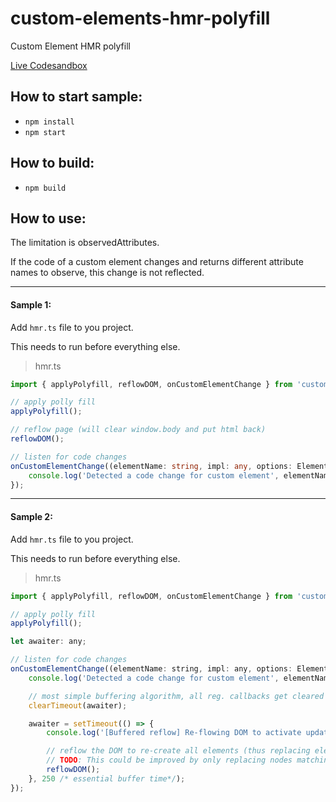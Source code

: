 # custom-elements-hmr-polyfill
Custom Element HMR polyfill

[Live Codesandbox](https://codesandbox.io/s/custom-elements-hmr-polyfill-4vd3o)

## How to start sample:
* `npm install`
* `npm start`

## How to build:
* `npm build`

## How to use:

The limitation is observedAttributes. 

If the code of a custom element changes and returns different attribute names to observe, this change is not reflected.

---

#### Sample 1:

Add `hmr.ts` file to you project.

This needs to run before everything else.

> hmr.ts

```ts
import { applyPolyfill, reflowDOM, onCustomElementChange } from 'custom-elements-hmr-polyfill';

// apply polly fill
applyPolyfill();

// reflow page (will clear window.body and put html back)
reflowDOM();

// listen for code changes
onCustomElementChange((elementName: string, impl: any, options: ElementDefinitionOptions) => {
    console.log('Detected a code change for custom element', elementName);
});

```
---

#### Sample 2:

Add `hmr.ts` file to you project.

This needs to run before everything else.

> hmr.ts

```js
import { applyPolyfill, reflowDOM, onCustomElementChange } from 'custom-elements-hmr-polyfill';

// apply polly fill
applyPolyfill();

let awaiter: any;

// listen for code changes
onCustomElementChange((elementName: string, impl: any, options: ElementDefinitionOptions) => {
    console.log('Detected a code change for custom element', elementName);

    // most simple buffering algorithm, all reg. callbacks get cleared until one is the last one > 250ms
    clearTimeout(awaiter);

    awaiter = setTimeout(() => {
        console.log('[Buffered reflow] Re-flowing DOM to activate updated custom elements code.');

        // reflow the DOM to re-create all elements (thus replacing elements and execute the new code)
        // TODO: This could be improved by only replacing nodes matching the elementName that changed
        reflowDOM();
    }, 250 /* essential buffer time*/);
});
```